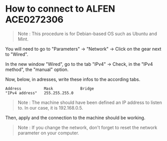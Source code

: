 # How to connect to ALFEN ACE0272306

> Note : This procedure is for Debian-based OS such as Ubuntu and Mint.

You will need to go to "Parameters" -> "Network" -> Click on the gear next to "Wired".

In the new window "Wired", go to the tab "IPv4" -> Check, in the "IPv4 method", the "manual" option.

Now, below, in adresses, write these infos to the according tabs.

```
Address          Mask            Bridge        
"IPv4 address"   255.255.255.0    
```

> Note : The machine should have been defined an IP address to listen to. In our case, it is 192.168.0.5.

Then, apply and the connection to the machine should be working.

> Note : If you change the network, don't forget to reset the network parameter on your computer.


